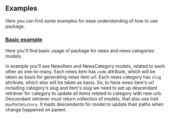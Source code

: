 ## Examples
Here you can find some examples for ease understanding of how to use package.

### [Basic example](basic)
Here you'll find basic usage of package for news and news categories models. 

In example you'll see NewsItem and NewsCategory models, related to each other as one-to-many.
Each news item has `code` attribute, which will be taken as basis for generating news item url.
Each news category has `slug` attribute, which also will be taken as basis.
So, to have news item's url including category's slug and item's slug we need to set up
descendant retriever for category to update all items related to category with new urls.
Descendant retriever must return collection of models, that also use trait `HasPathHistory`. 
It loads descendants for model to update their paths when change happened on parent.
